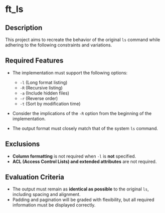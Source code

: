 # ft_ls

## Description
This project aims to recreate the behavior of the original `ls` command while adhering to the following constraints and variations.

## Required Features
- The implementation must support the following options:
  - `-l` (Long format listing)
  - `-R` (Recursive listing)
  - `-a` (Include hidden files)
  - `-r` (Reverse order)
  - `-t` (Sort by modification time)

- Consider the implications of the `-R` option from the beginning of the implementation.
- The output format must closely match that of the system `ls` command.

## Exclusions
- **Column formatting** is not required when `-l` is **not** specified.
- **ACL (Access Control Lists) and extended attributes** are not required.

## Evaluation Criteria
- The output must remain as **identical as possible** to the original `ls`, including spacing and alignment.
- Padding and pagination will be graded with flexibility, but all required information must be displayed correctly.

